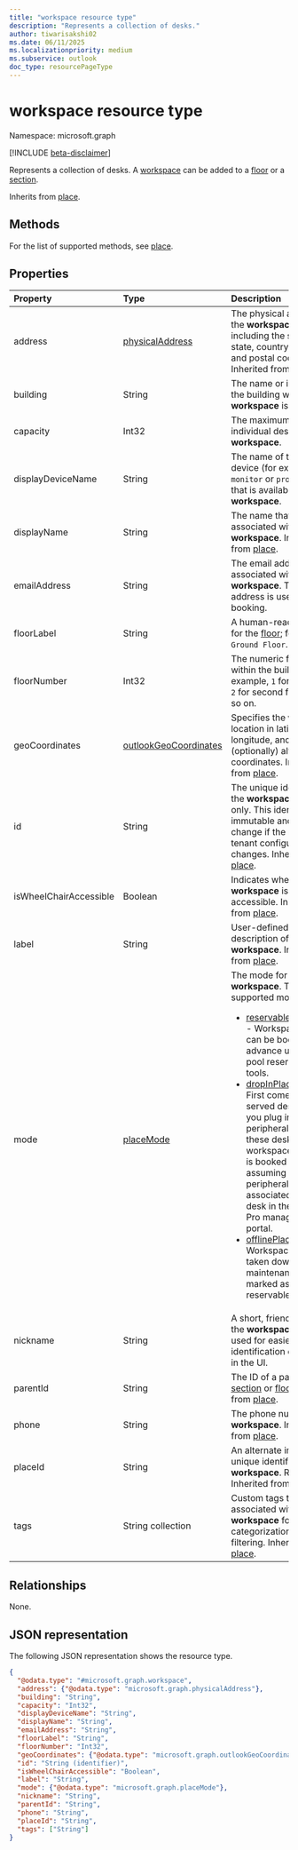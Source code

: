 ```yaml
---
title: "workspace resource type"
description: "Represents a collection of desks."
author: tiwarisakshi02
ms.date: 06/11/2025
ms.localizationpriority: medium
ms.subservice: outlook
doc_type: resourcePageType
---
```


# workspace resource type

Namespace: microsoft.graph

[!INCLUDE [beta-disclaimer](../../includes/beta-disclaimer.md)]

Represents a collection of desks. A [workspace](./workspace.md) can be added to a [floor](./floor.md) or a [section](./section.md).

Inherits from [place](./place.md).

## Methods
For the list of supported methods, see [place](./place.md).

## Properties
|Property |Type |Description |
|:--|:--|:--|
|address|[physicalAddress](./physicaladdress.md)|The physical address of the **workspace**, including the street, city, state, country or region, and postal code. Inherited from [place](./place.md).|
|building |String |The name or identifier of the building where the **workspace** is located. |
|capacity|Int32|The maximum number of individual desks within a **workspace**. |
|displayDeviceName|String|The name of the display device (for example, `monitor` or `projector`) that is available in the **workspace**.|
|displayName|String|The name that is associated with the **workspace**. Inherited from [place](./place.md).|
|emailAddress|String|The email address that is associated with the **workspace**. This email address is used for booking.|
|floorLabel|String|A human-readable label for the [floor](./floor.md); for example, `Ground Floor`. |
|floorNumber|Int32|The numeric floor level within the building. For example, `1` for first floor, `2` for second floor, and so on. |
|geoCoordinates|[outlookGeoCoordinates](./outlookgeocoordinates.md)|Specifies the **workspace** location in latitude, longitude, and (optionally) altitude coordinates. Inherited from [place](./place.md).|
|id|String|The unique identifier for the **workspace**. Read-only. This identifier isn't immutable and can change if the mailbox or tenant configuration changes. Inherited from [place](./place.md). |
|isWheelChairAccessible|Boolean|Indicates whether the **workspace** is wheelchair accessible. Inherited from [place](./place.md).|
|label |String |User-defined description of the **workspace**. Inherited from [place](../resources/place.md).|
|mode|[placeMode](./placemode.md) |The mode for a **workspace**. The supported modes are:<ul><li>[reservablePlaceMode](./reservableplacemode.md) - Workspaces that can be booked in advance using desk pool reservation tools.</li><li>[dropInPlaceMode](./dropinplacemode.md) - First come, first served desks. When you plug into a peripheral on one of these desks in the workspace, the desk is booked for you, assuming that the peripheral has been associated with the desk in the Teams Pro management portal.</li><li>[offlinePlaceMode](./offlineplacemode.md) - Workspaces that are taken down for maintenance or marked as not reservable.</li></ul> |
|nickname|String|A short, friendly name for the **workspace**, often used for easier identification or display in the UI. |
|parentId|String|The ID of a parent [section](./section.md) or [floor](./floor.md). Inherited from [place](./place.md). |
|phone|String|The phone number of the **workspace**. Inherited from [place](./place.md). |
|placeId|String|An alternate immutable unique identifier of the **workspace**. Read-only. Inherited from [place](../resources/place.md).|
|tags|String collection|Custom tags that are associated with the **workspace** for categorization or filtering. Inherited from [place](./place.md). |

## Relationships
None.

## JSON representation
The following JSON representation shows the resource type.
<!-- {
  "blockType": "resource",
  "keyProperty": "id",
  "@odata.type": "microsoft.graph.workspace",
  "baseType": "microsoft.graph.place",
  "openType": false
}
-->
``` json
{
  "@odata.type": "#microsoft.graph.workspace",
  "address": {"@odata.type": "microsoft.graph.physicalAddress"},
  "building": "String",
  "capacity": "Int32",
  "displayDeviceName": "String",
  "displayName": "String",
  "emailAddress": "String",
  "floorLabel": "String",
  "floorNumber": "Int32",
  "geoCoordinates": {"@odata.type": "microsoft.graph.outlookGeoCoordinates"},
  "id": "String (identifier)",
  "isWheelChairAccessible": "Boolean",
  "label": "String",
  "mode": {"@odata.type": "microsoft.graph.placeMode"},
  "nickname": "String",
  "parentId": "String",
  "phone": "String",
  "placeId": "String",
  "tags": ["String"]
}
```

